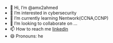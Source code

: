 - 👋 Hi, I’m @amx2ahmed
- 👀 I’m interested in cybersecurity
- 🌱 I’m currently learning Nentwork(CCNA,CCNP)
- 💞️ I’m looking to collaborate on ...
- 📫 How to reach me [linkedin](https://www.linkedin.com/in/ahmed-mohamed-59845428a/)
- 😄 Pronouns: he

<!---
amx2ahmed/amx2ahmed is a ✨ special ✨ repository because its `README.md` (this file) appears on your GitHub profile.
You can click the Preview link to take a look at your changes.
--->
